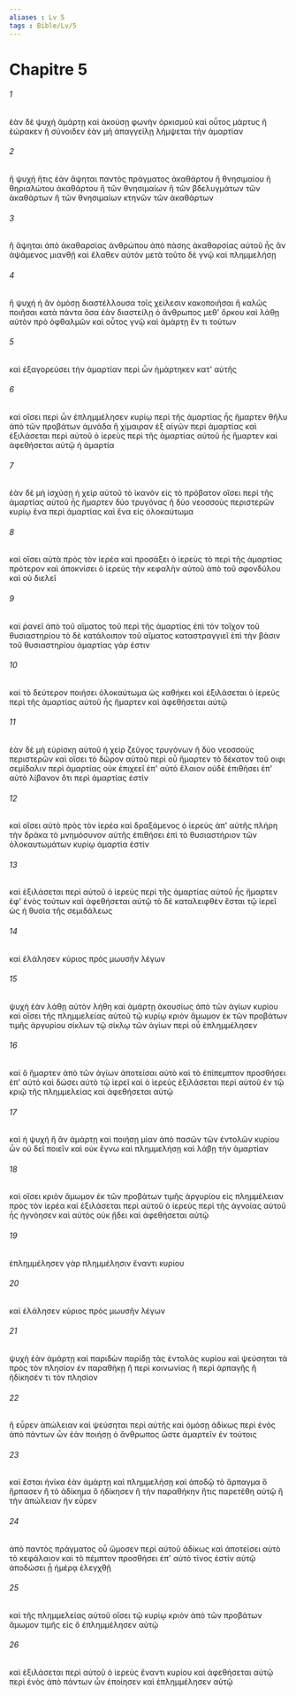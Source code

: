 ```yaml
---
aliases : Lv 5
tags : Bible/Lv/5
---
```


# Chapitre 5

###### 1
ἐὰν δὲ ψυχὴ ἁμάρτῃ καὶ ἀκούσῃ φωνὴν ὁρκισμοῦ καὶ οὗτος μάρτυς ἢ ἑώρακεν ἢ σύνοιδεν ἐὰν μὴ ἀπαγγείλῃ λήμψεται τὴν ἁμαρτίαν
###### 2
ἢ ψυχή ἥτις ἐὰν ἅψηται παντὸς πράγματος ἀκαθάρτου ἢ θνησιμαίου ἢ θηριαλώτου ἀκαθάρτου ἢ τῶν θνησιμαίων ἢ τῶν βδελυγμάτων τῶν ἀκαθάρτων ἢ τῶν θνησιμαίων κτηνῶν τῶν ἀκαθάρτων
###### 3
ἢ ἅψηται ἀπὸ ἀκαθαρσίας ἀνθρώπου ἀπὸ πάσης ἀκαθαρσίας αὐτοῦ ἧς ἂν ἁψάμενος μιανθῇ καὶ ἔλαθεν αὐτόν μετὰ τοῦτο δὲ γνῷ καὶ πλημμελήσῃ
###### 4
ἢ ψυχή ἡ ἂν ὀμόσῃ διαστέλλουσα τοῖς χείλεσιν κακοποιῆσαι ἢ καλῶς ποιῆσαι κατὰ πάντα ὅσα ἐὰν διαστείλῃ ὁ ἄνθρωπος μεθ' ὅρκου καὶ λάθῃ αὐτὸν πρὸ ὀφθαλμῶν καὶ οὗτος γνῷ καὶ ἁμάρτῃ ἕν τι τούτων
###### 5
καὶ ἐξαγορεύσει τὴν ἁμαρτίαν περὶ ὧν ἡμάρτηκεν κατ' αὐτῆς
###### 6
καὶ οἴσει περὶ ὧν ἐπλημμέλησεν κυρίῳ περὶ τῆς ἁμαρτίας ἧς ἥμαρτεν θῆλυ ἀπὸ τῶν προβάτων ἀμνάδα ἢ χίμαιραν ἐξ αἰγῶν περὶ ἁμαρτίας καὶ ἐξιλάσεται περὶ αὐτοῦ ὁ ἱερεὺς περὶ τῆς ἁμαρτίας αὐτοῦ ἧς ἥμαρτεν καὶ ἀφεθήσεται αὐτῷ ἡ ἁμαρτία
###### 7
ἐὰν δὲ μὴ ἰσχύσῃ ἡ χεὶρ αὐτοῦ τὸ ἱκανὸν εἰς τὸ πρόβατον οἴσει περὶ τῆς ἁμαρτίας αὐτοῦ ἧς ἥμαρτεν δύο τρυγόνας ἢ δύο νεοσσοὺς περιστερῶν κυρίῳ ἕνα περὶ ἁμαρτίας καὶ ἕνα εἰς ὁλοκαύτωμα
###### 8
καὶ οἴσει αὐτὰ πρὸς τὸν ἱερέα καὶ προσάξει ὁ ἱερεὺς τὸ περὶ τῆς ἁμαρτίας πρότερον καὶ ἀποκνίσει ὁ ἱερεὺς τὴν κεφαλὴν αὐτοῦ ἀπὸ τοῦ σφονδύλου καὶ οὐ διελεῖ
###### 9
καὶ ῥανεῖ ἀπὸ τοῦ αἵματος τοῦ περὶ τῆς ἁμαρτίας ἐπὶ τὸν τοῖχον τοῦ θυσιαστηρίου τὸ δὲ κατάλοιπον τοῦ αἵματος καταστραγγιεῖ ἐπὶ τὴν βάσιν τοῦ θυσιαστηρίου ἁμαρτίας γάρ ἐστιν
###### 10
καὶ τὸ δεύτερον ποιήσει ὁλοκαύτωμα ὡς καθήκει καὶ ἐξιλάσεται ὁ ἱερεὺς περὶ τῆς ἁμαρτίας αὐτοῦ ἧς ἥμαρτεν καὶ ἀφεθήσεται αὐτῷ
###### 11
ἐὰν δὲ μὴ εὑρίσκῃ αὐτοῦ ἡ χεὶρ ζεῦγος τρυγόνων ἢ δύο νεοσσοὺς περιστερῶν καὶ οἴσει τὸ δῶρον αὐτοῦ περὶ οὗ ἥμαρτεν τὸ δέκατον τοῦ οιφι σεμίδαλιν περὶ ἁμαρτίας οὐκ ἐπιχεεῖ ἐπ' αὐτὸ ἔλαιον οὐδὲ ἐπιθήσει ἐπ' αὐτὸ λίβανον ὅτι περὶ ἁμαρτίας ἐστίν
###### 12
καὶ οἴσει αὐτὸ πρὸς τὸν ἱερέα καὶ δραξάμενος ὁ ἱερεὺς ἀπ' αὐτῆς πλήρη τὴν δράκα τὸ μνημόσυνον αὐτῆς ἐπιθήσει ἐπὶ τὸ θυσιαστήριον τῶν ὁλοκαυτωμάτων κυρίῳ ἁμαρτία ἐστίν
###### 13
καὶ ἐξιλάσεται περὶ αὐτοῦ ὁ ἱερεὺς περὶ τῆς ἁμαρτίας αὐτοῦ ἧς ἥμαρτεν ἐφ' ἑνὸς τούτων καὶ ἀφεθήσεται αὐτῷ τὸ δὲ καταλειφθὲν ἔσται τῷ ἱερεῖ ὡς ἡ θυσία τῆς σεμιδάλεως
###### 14
καὶ ἐλάλησεν κύριος πρὸς μωυσῆν λέγων
###### 15
ψυχὴ ἐὰν λάθῃ αὐτὸν λήθη καὶ ἁμάρτῃ ἀκουσίως ἀπὸ τῶν ἁγίων κυρίου καὶ οἴσει τῆς πλημμελείας αὐτοῦ τῷ κυρίῳ κριὸν ἄμωμον ἐκ τῶν προβάτων τιμῆς ἀργυρίου σίκλων τῷ σίκλῳ τῶν ἁγίων περὶ οὗ ἐπλημμέλησεν
###### 16
καὶ ὃ ἥμαρτεν ἀπὸ τῶν ἁγίων ἀποτείσαι αὐτὸ καὶ τὸ ἐπίπεμπτον προσθήσει ἐπ' αὐτὸ καὶ δώσει αὐτὸ τῷ ἱερεῖ καὶ ὁ ἱερεὺς ἐξιλάσεται περὶ αὐτοῦ ἐν τῷ κριῷ τῆς πλημμελείας καὶ ἀφεθήσεται αὐτῷ
###### 17
καὶ ἡ ψυχή ἣ ἂν ἁμάρτῃ καὶ ποιήσῃ μίαν ἀπὸ πασῶν τῶν ἐντολῶν κυρίου ὧν οὐ δεῖ ποιεῖν καὶ οὐκ ἔγνω καὶ πλημμελήσῃ καὶ λάβῃ τὴν ἁμαρτίαν
###### 18
καὶ οἴσει κριὸν ἄμωμον ἐκ τῶν προβάτων τιμῆς ἀργυρίου εἰς πλημμέλειαν πρὸς τὸν ἱερέα καὶ ἐξιλάσεται περὶ αὐτοῦ ὁ ἱερεὺς περὶ τῆς ἀγνοίας αὐτοῦ ἧς ἠγνόησεν καὶ αὐτὸς οὐκ ᾔδει καὶ ἀφεθήσεται αὐτῷ
###### 19
ἐπλημμέλησεν γὰρ πλημμέλησιν ἔναντι κυρίου
###### 20
καὶ ἐλάλησεν κύριος πρὸς μωυσῆν λέγων
###### 21
ψυχὴ ἐὰν ἁμάρτῃ καὶ παριδὼν παρίδῃ τὰς ἐντολὰς κυρίου καὶ ψεύσηται τὰ πρὸς τὸν πλησίον ἐν παραθήκῃ ἢ περὶ κοινωνίας ἢ περὶ ἁρπαγῆς ἢ ἠδίκησέν τι τὸν πλησίον
###### 22
ἢ εὗρεν ἀπώλειαν καὶ ψεύσηται περὶ αὐτῆς καὶ ὀμόσῃ ἀδίκως περὶ ἑνὸς ἀπὸ πάντων ὧν ἐὰν ποιήσῃ ὁ ἄνθρωπος ὥστε ἁμαρτεῖν ἐν τούτοις
###### 23
καὶ ἔσται ἡνίκα ἐὰν ἁμάρτῃ καὶ πλημμελήσῃ καὶ ἀποδῷ τὸ ἅρπαγμα ὃ ἥρπασεν ἢ τὸ ἀδίκημα ὃ ἠδίκησεν ἢ τὴν παραθήκην ἥτις παρετέθη αὐτῷ ἢ τὴν ἀπώλειαν ἣν εὗρεν
###### 24
ἀπὸ παντὸς πράγματος οὗ ὤμοσεν περὶ αὐτοῦ ἀδίκως καὶ ἀποτείσει αὐτὸ τὸ κεφάλαιον καὶ τὸ πέμπτον προσθήσει ἐπ' αὐτό τίνος ἐστίν αὐτῷ ἀποδώσει ᾗ ἡμέρᾳ ἐλεγχθῇ
###### 25
καὶ τῆς πλημμελείας αὐτοῦ οἴσει τῷ κυρίῳ κριὸν ἀπὸ τῶν προβάτων ἄμωμον τιμῆς εἰς ὃ ἐπλημμέλησεν αὐτῷ
###### 26
καὶ ἐξιλάσεται περὶ αὐτοῦ ὁ ἱερεὺς ἔναντι κυρίου καὶ ἀφεθήσεται αὐτῷ περὶ ἑνὸς ἀπὸ πάντων ὧν ἐποίησεν καὶ ἐπλημμέλησεν αὐτῷ
